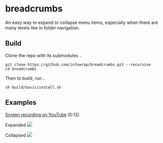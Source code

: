 # breadcrumbs

An easy way to expand or collapse menu items, especially when there are many levels like in folder navigation.

## Build

Clone the repo with its submodules ..

	git clone https://github.com/infowrap/breadcrumbs.git --recursive
	cd breadcrumbs

Then to build, run ..

    sh build/basic/install.sh


## Examples

[Screen recording on YouTube](https://www.youtube.com/watch?v=CVHiKA06XHU) (0:12)

Expanded
![](https://raw.github.com/infowrap/breadcrumbs/master/README/expanded.png)

Collapsed
![](https://raw.github.com/infowrap/breadcrumbs/master/README/collapsed.png)
